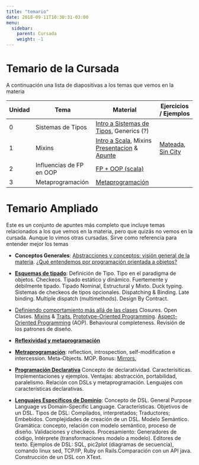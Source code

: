 ```yaml
---
title: "temario"
date: 2018-09-11T10:30:31-03:00
menu:
  sidebar:
    parent: Cursada
    weight: -1
---
```



# Temario de la Cursada

A continuación una lista de diapositivas a los temas que vemos en la materia


| Unidad	| Tema    |   Material  |	 Ejercicios / Ejemplos |
|---------|---------|-------------|------------------------|
| 0 | Sistemas de Tipos | [Intro a Sistemas de Tipos](https://docs.google.com/presentation/d/1F7wX_ScphEgGiN9wbDxvvru6G2c-UEG3H8mEbL8BdPg/), Generics (?) |
| 1 | Mixins | [Intro a Scala](https://docs.google.com/presentation/d/1ffuoM0n1x9RSjUwOudzUAXDeRTHFTYQ89Cf83Ls-Ju0/), Mixins [Presentacion](https://docs.google.com/presentation/d/1Tv0xU1wV6m7OHcCRbBJqciVW2TRYPz2JAq457IWBvBU/edit?usp=sharing) & [Apunte](../conceptos-mixins/) | [Mateada](https://docs.google.com/document/d/1sy1rxT6oJg_CiCncDNzJFSjdHttGwIRsMkXb-XYK55E), [Sin City](https://docs.google.com/document/d/1h2mVfFg81fJq6sGbGoQQWGfoKkSW8_un7Ydozaqi6ig) |
| 2 | Influencias de FP en OOP | [FP + OOP (scala)](https://docs.google.com/presentation/d/15OYGb2OtPmmtkHZayCHNiirlMvZh4XqMnTZXyqCSR8U/) |
| 3 | Metaprogramación | [Metaprogramación](https://docs.google.com/presentation/d/10P7XBI9gCB27vvWC5J294L-w22C8NG0tVMI7xbFTLeE/edit) |


# Temario Ampliado

Este es  un conjunto de apuntes más completo que incluye temas relacionados a los que vemos en la materia, pero que quizás no vemos en la cursada. Aunque lo vimos otras cursadas.
Sirve como referencia para entender mejor los temas

* **Conceptos Generales**: [Abstracciones y conceptos: visión general de la materia](../conceptos-abstracciones-y-conceptos-visin-general-de-la-materia). [¿Qué entendemos por programación orientada a objetos?](http://uqbar-wiki.org/index.php?title=%C2%BFQu%C3%A9_entendemos_por_Programaci%C3%B3n_Orientada_a_Objetos%3F)

* [**Esquemas de tipado**](../conceptos-tipos-binding): Definición de Tipo. Tipo en el paradigma de objetos. Checkeos. Tipado estático y dinámico. Fuertemente y débilmente tipado. Tipado Nominal, Estructural y Mixto. Duck typing.  Sistemas de checkeos de tipos opcionales. Dispatching & Binding. Late binding. Multiple dispatch (multimethods). Design By Contract.

* [Definiendo comportamiento más allá de las clases](../conceptos-metamodelos) Closures. Open Clases. [Mixins](conceptos-mixins) & [Traits.](../conceptos-traits) [Prototype-Oriented Programming](../conceptos-object-based-languages). [Aspect-Oriented Programming](../conceptos-aop) (AOP). Behavioural completeness. Revisión de los patrones de diseño.


* [**Reflexividad y metaprogramación**](../conceptos-unidad-3)

* [**Metraprogramación**](../conceptos-metaprogramacion): reflection, introspection, self-modification e intercession.  Meta-Objects. MOP. Bonus: [Mirrors.](../conceptos-mirrors)

* [**Programación Declarativa**](../conceptos-declaratividad) Concepto de declaratividad. Caracterísiticas. Implementaciones y ejemplos. Ventajas: abstracción, portabilidad, paralelismo. Relación con DSLs y metaprogramación. Lenguajes con características declarativas.

* [**Lenguajes Específicos de Dominio**](conceptos-dsls): Concepto de DSL. General Purpose Language vs Domain-Specific Language. Características. 
Objetivos de un DSL. Tipos de DSL: Compilados, interpretados; Traductores; Embebidos. Complejidades de creación de un DSL.
Modelo Semántico.
Gramática: concepto, relación con modelo semántico, proceso de diseño.
Validaciones y checkeos.
Procesamiento: Generadores de código, Intérprete (transformaciones modelo a modelo).
Editores de texto.
Ejemplos de DSL: SQL, pic2plot (diagramas de secuencia), comando linux sed, TCP/IP, Ruby on Rails.Comparación con un API java.
Construcción de un DSL con XText.
